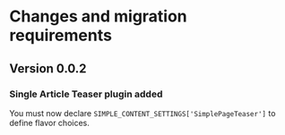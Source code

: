 # Changes and migration requirements

## Version 0.0.2

### Single Article Teaser plugin added

You must now declare `SIMPLE_CONTENT_SETTINGS['SimplePageTeaser']` to
define flavor choices.
